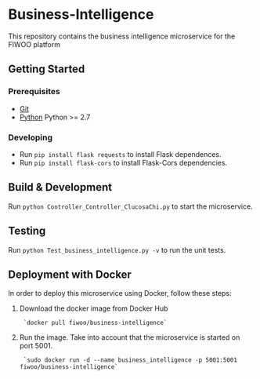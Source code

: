 # Business-Intelligence
This repository contains the business intelligence microservice for the FIWOO platform

## Getting Started

### Prerequisites
- [Git](https://git-scm.com/)
- [Python](python.org) Python >= 2.7

### Developing
- Run `pip install flask requests` to install Flask dependences.
- Run `pip install flask-cors` to install Flask-Cors dependencies.


## Build & Development
Run `python Controller_Controller_ClucosaChi.py` to start the microservice.

## Testing
Run `python Test_business_intelligence.py -v` to run the unit tests.

## Deployment with Docker

In order to deploy this microservice using Docker, follow these steps:

1. Download the docker image from Docker Hub

		`docker pull fiwoo/business-intelligence`

2. Run the image. Take into account that the microservice is started on port 5001.

		`sudo docker run -d --name business_intelligence -p 5001:5001 fiwoo/business-intelligence`

